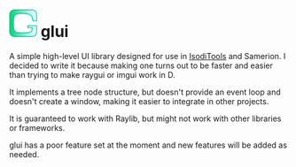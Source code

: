 <h1>
    <img src="./logo.png" alt="logo" height="50" />
    glui
</h1>

A simple high-level UI library designed for use in [IsodiTools](https://github.com/Samerion/IsodiTools) and Samerion.
I decided to write it because making one turns out to be faster and easier than trying to make raygui or imgui work
in D.

It implements a tree node structure, but doesn't provide an event loop and doesn't create a window, making it easier to
integrate in other projects.

It is guaranteed to work with Raylib, but might not work with other libraries or frameworks.

glui has a poor feature set at the moment and new features will be added as needed.
